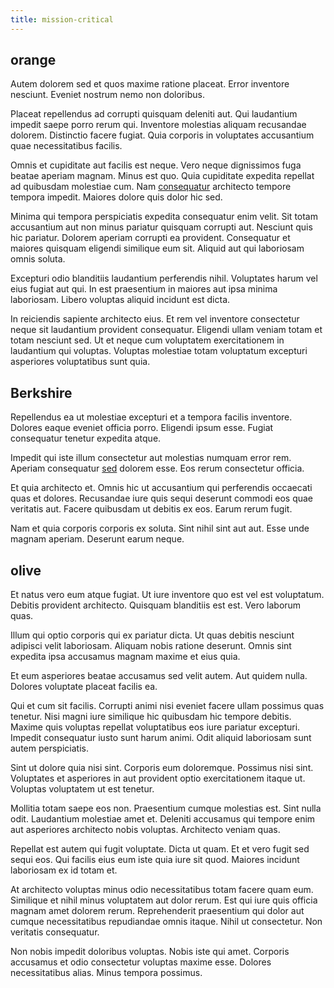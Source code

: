 ```yaml
---
title: mission-critical
---
```


## orange

Autem dolorem sed et quos maxime ratione placeat. Error inventore nesciunt. Eveniet nostrum nemo non doloribus.

Placeat repellendus ad corrupti quisquam deleniti aut. Qui laudantium impedit saepe porro rerum qui. Inventore molestias aliquam recusandae dolorem. Distinctio facere fugiat. Quia corporis in voluptates accusantium quae necessitatibus facilis.

Omnis et cupiditate aut facilis est neque. Vero neque dignissimos fuga beatae aperiam magnam. Minus est quo. Quia cupiditate expedita repellat ad quibusdam molestiae cum. Nam [consequatur](/eos/est/autem/oregon_california.md) architecto tempore tempora impedit. Maiores dolore quis dolor hic sed.

Minima qui tempora perspiciatis expedita consequatur enim velit. Sit totam accusantium aut non minus pariatur quisquam corrupti aut. Nesciunt quis hic pariatur. Dolorem aperiam corrupti ea provident. Consequatur et maiores quisquam eligendi similique eum sit. Aliquid aut qui laboriosam omnis soluta.

Excepturi odio blanditiis laudantium perferendis nihil. Voluptates harum vel eius fugiat aut qui. In est praesentium in maiores aut ipsa minima laboriosam. Libero voluptas aliquid incidunt est dicta.

In reiciendis sapiente architecto eius. Et rem vel inventore consectetur neque sit laudantium provident consequatur. Eligendi ullam veniam totam et totam nesciunt sed. Ut et neque cum voluptatem exercitationem in laudantium qui voluptas. Voluptas molestiae totam voluptatum excepturi asperiores voluptatibus sunt quia.

## Berkshire

Repellendus ea ut molestiae excepturi et a tempora facilis inventore. Dolores eaque eveniet officia porro. Eligendi ipsum esse. Fugiat consequatur tenetur expedita atque.

Impedit qui iste illum consectetur aut molestias numquam error rem. Aperiam consequatur [sed](/dolore/odio/dignissimos/odio/buckinghamshire_vertical_investment_account.md) dolorem esse. Eos rerum consectetur officia.

Et quia architecto et. Omnis hic ut accusantium qui perferendis occaecati quas et dolores. Recusandae iure quis sequi deserunt commodi eos quae veritatis aut. Facere quibusdam ut debitis ex eos. Earum rerum fugit.

Nam et quia corporis corporis ex soluta. Sint nihil sint aut aut. Esse unde magnam aperiam. Deserunt earum neque.

## olive

Et natus vero eum atque fugiat. Ut iure inventore quo est vel est voluptatum. Debitis provident architecto. Quisquam blanditiis est est. Vero laborum quas.

Illum qui optio corporis qui ex pariatur dicta. Ut quas debitis nesciunt adipisci velit laboriosam. Aliquam nobis ratione deserunt. Omnis sint expedita ipsa accusamus magnam maxime et eius quia.

Et eum asperiores beatae accusamus sed velit autem. Aut quidem nulla. Dolores voluptate placeat facilis ea.

Qui et cum sit facilis. Corrupti animi nisi eveniet facere ullam possimus quas tenetur. Nisi magni iure similique hic quibusdam hic tempore debitis. Maxime quis voluptas repellat voluptatibus eos iure pariatur excepturi. Impedit consequatur iusto sunt harum animi. Odit aliquid laboriosam sunt autem perspiciatis.

Sint ut dolore quia nisi sint. Corporis eum doloremque. Possimus nisi sint. Voluptates et asperiores in aut provident optio exercitationem itaque ut. Voluptas voluptatem ut est tenetur.

Mollitia totam saepe eos non. Praesentium cumque molestias est. Sint nulla odit. Laudantium molestiae amet et. Deleniti accusamus qui tempore enim aut asperiores architecto nobis voluptas. Architecto veniam quas.

Repellat est autem qui fugit voluptate. Dicta ut quam. Et et vero fugit sed sequi eos. Qui facilis eius eum iste quia iure sit quod. Maiores incidunt laboriosam ex id totam et.

At architecto voluptas minus odio necessitatibus totam facere quam eum. Similique et nihil minus voluptatem aut dolor rerum. Est qui iure quis officia magnam amet dolorem rerum. Reprehenderit praesentium qui dolor aut cumque necessitatibus repudiandae omnis itaque. Nihil ut consectetur. Non veritatis consequatur.

Non nobis impedit doloribus voluptas. Nobis iste qui amet. Corporis accusamus et odio consectetur voluptas maxime esse. Dolores necessitatibus alias. Minus tempora possimus.

